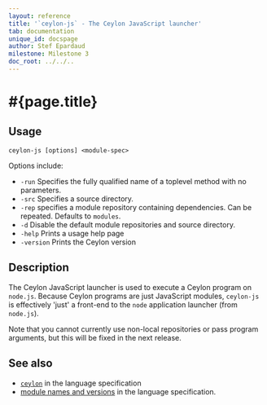 ```yaml
---
layout: reference
title: '`ceylon-js` - The Ceylon JavaScript launcher'
tab: documentation
unique_id: docspage
author: Stef Epardaud
milestone: Milestone 3
doc_root: ../../..
---
```


# #{page.title}

## Usage 

<!-- lang: none -->
    ceylon-js [options] <module-spec>

Options include:

* `-run` Specifies the fully qualified name of a toplevel method with no parameters.
* `-src` Specifies a source directory. <!-- m4 -->
* `-rep` specifies a module repository containing dependencies. Can be repeated. Defaults to `modules`.
* `-d` Disable the default module repositories and source directory. <!-- m4 -->
* `-help` Prints a usage help page
* `-version` Prints the Ceylon version

## Description

The Ceylon JavaScript launcher is used to execute a Ceylon program on `node.js`. Because Ceylon programs
are just JavaScript modules, `ceylon-js` is effectively 'just' a front-end to the 
`node` application launcher (from `node.js`).

Note that you cannot currently use non-local repositories or pass program arguments, but this
will be fixed in the next release.

## See also

* [`ceylon`](#{page.doc_root}/#{site.urls.spec_relative}#thevmfrontent) in the language specification
* [module names and versions](#{page.doc_root}/#{site.urls.spec_relative}#modulenamesandversionidentifiers) in the language specification.
